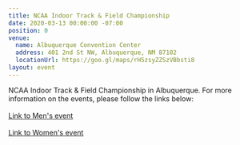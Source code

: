 ```yaml
---
title: NCAA Indoor Track & Field Championship
date: 2020-03-13 00:00:00 -07:00
position: 0
venue:
  name: Albuquerque Convention Center
  address: 401 2nd St NW, Albuquerque, NM 87102
  locationUrl: https://goo.gl/maps/rH5zsyZZSzVBbsti8
layout: event
---
```


NCAA Indoor Track & Field Championship in Albuquerque.  For more information on the events, please follow the links below:  
<br>
[Link to Men's event][1]  
<br>
[Link to Women's event][2]

[1]: https://www.ncaa.com/sports/trackfield-indoor-men/d1
[2]: https://www.ncaa.com/sports/trackfield-indoor-women/d1